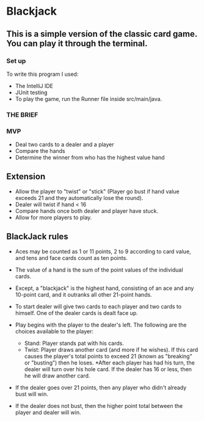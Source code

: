 # Blackjack

## This is a simple version of the classic card game. You can play it through the terminal.

### Set up
To write this program I used:
* The IntelliJ IDE
* JUnit testing
* To play the game, run the Runner file inside src/main/java.

### THE BRIEF
### MVP
* Deal two cards to a dealer and a player
* Compare the hands
* Determine the winner from who has the highest value hand

## Extension
* Allow the player to "twist" or "stick" (Player go bust if hand value exceeds 21 and they automatically lose the round).
* Dealer will twist if hand < 16
* Compare hands once both dealer and player have stuck.
* Allow for more players to play.

## BlackJack rules
* Aces may be counted as 1 or 11 points, 2 to 9 according to card value, and tens and face cards count as ten points.

* The value of a hand is the sum of the point values of the individual cards.

* Except, a "blackjack" is the highest hand, consisting of an ace and any 10-point card, and it outranks all other 21-point hands.

* To start dealer will give two cards to each player and two cards to himself. One of the dealer cards is dealt face up.

* Play begins with the player to the dealer's left. The following are the choices available to the player:

    * Stand: Player stands pat with his cards.
    * Twist: Player draws another card (and more if he wishes). If this card causes the player's total points to exceed 21 (known as "breaking" or "busting") then he loses.
    *After each player has had his turn, the dealer will turn over his hole card. If the dealer has 16 or less, then he will draw another card.

* If the dealer goes over 21 points, then any player who didn't already bust will win.

* If the dealer does not bust, then the higher point total between the player and dealer will win.
